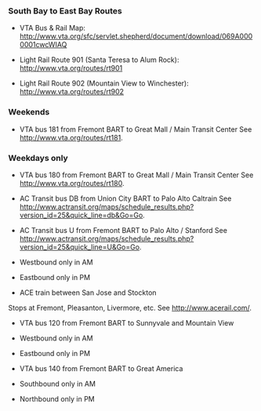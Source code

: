 ### South Bay to East Bay Routes

* VTA Bus & Rail Map: http://www.vta.org/sfc/servlet.shepherd/document/download/069A0000001cwcWIAQ

* Light Rail Route 901 (Santa Teresa to Alum Rock): http://www.vta.org/routes/rt901

* Light Rail Route 902 (Mountain View to Winchester): http://www.vta.org/routes/rt902


### Weekends

* VTA bus 181 from Fremont BART to Great Mall / Main Transit Center
See http://www.vta.org/routes/rt181.


### Weekdays only

* VTA bus 180 from Fremont BART to Great Mall / Main Transit Center
See http://www.vta.org/routes/rt180.

* AC Transit bus DB from Union City BART to Palo Alto Caltrain
See http://www.actransit.org/maps/schedule_results.php?version_id=25&quick_line=db&Go=Go.

* AC Transit bus U from Fremont BART to Palo Alto / Stanford
See http://www.actransit.org/maps/schedule_results.php?version_id=25&quick_line=U&Go=Go.

* Westbound only in AM
* Eastbound only in PM

* ACE train between San Jose and Stockton

Stops at Fremont, Pleasanton, Livermore, etc. See http://www.acerail.com/.

* VTA bus 120 from Fremont BART to Sunnyvale and Mountain View

* Westbound only in AM
* Eastbound only in PM

* VTA bus 140 from Fremont BART to Great America

* Southbound only in AM
* Northbound only in PM